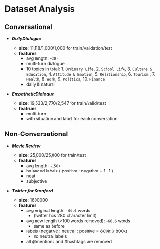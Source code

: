 # Dataset Analysis

## Conversational

* ***DailyDialogue***   
    * **size**: 11,118/1,000/1,000 for train/validation/test
    * **features**: 
        * avg length: `~30-`
        * multi-turn dialogue
        * 10 topics in total: 1. `Ordinary Life`, 2. `School Life`, 3. `Culture & Education`, 4. `Attitude & Emotion`, 5. `Relationship`, 6. `Tourism` , 7. `Health`, 8. `Work`, 9. `Politics`, 10. `Finance`
        * daily & natural

* ***EmpatheticDialogue***
    * **size**: 19,533/2,770/2,547 for train/valid/test
    * **featrues**
        * multi-turn
        * with situation and label for each conversation

## Non-Conversational

* ***Movie Review***
    * **size**: 25,000/25,000 for train/test
    * **features**
        * avg length: `~150+`
        * balanced labels ( positive : negative = 1 : 1 )
        * neat
        * subjective

* ***Twitter for Stanford***
    * **size**: 1600000
    * **features**
        * avg original length: `~66.6` words 
            * (twitter has 280 character limit)
        * avg new length (>100 words removed): `~66.6` words
            * same as before
        * labels (negative : neutral : positive = 800k:0:800k)
            * no neutral labels
        * all @mentions and #hashtags are removed
    